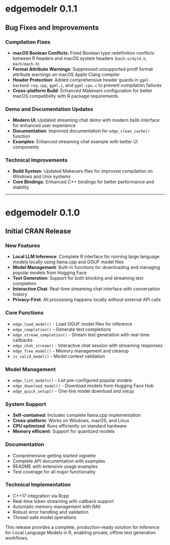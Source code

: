 # edgemodelr 0.1.1

## Bug Fixes and Improvements

### Compilation Fixes
* **macOS Boolean Conflicts**: Fixed Boolean type redefinition conflicts between R headers and macOS system headers (`mach-o/dyld.h`, `mach/mach.h`)
* **Format Attribute Warnings**: Suppressed unsupported printf format attribute warnings on macOS Apple Clang compiler
* **Header Protection**: Added comprehensive header guards in `ggml-backend-reg.cpp`, `ggml.c`, and `ggml-cpu.c` to prevent compilation failures
* **Cross-platform Build**: Enhanced Makevars configuration for better macOS compatibility with R package requirements

### Demo and Documentation Updates
* **Modern UI**: Updated streaming chat demo with modern bslib interface for enhanced user experience
* **Documentation**: Improved documentation for `edge_clean_cache()` function
* **Examples**: Enhanced streaming chat example with better UI components

### Technical Improvements
* **Build System**: Updated Makevars files for improved compilation on Windows and Unix systems
* **Core Bindings**: Enhanced C++ bindings for better performance and stability

---

# edgemodelr 0.1.0

## Initial CRAN Release

### New Features

* **Local LLM Inference**: Complete R interface for running large language models locally using llama.cpp and GGUF model files
* **Model Management**: Built-in functions for downloading and managing popular models from Hugging Face
* **Text Generation**: Support for both blocking and streaming text completion
* **Interactive Chat**: Real-time streaming chat interface with conversation history
* **Privacy-First**: All processing happens locally without external API calls

### Core Functions

* `edge_load_model()` - Load GGUF model files for inference
* `edge_completion()` - Generate text completions  
* `edge_stream_completion()` - Stream text generation with real-time callbacks
* `edge_chat_stream()` - Interactive chat session with streaming responses
* `edge_free_model()` - Memory management and cleanup
* `is_valid_model()` - Model context validation

### Model Management

* `edge_list_models()` - List pre-configured popular models
* `edge_download_model()` - Download models from Hugging Face Hub  
* `edge_quick_setup()` - One-line model download and setup

### System Support

* **Self-contained**: Includes complete llama.cpp implementation
* **Cross-platform**: Works on Windows, macOS, and Linux
* **CPU optimized**: Runs efficiently on standard hardware
* **Memory efficient**: Support for quantized models

### Documentation

* Comprehensive getting started vignette
* Complete API documentation with examples
* README with extensive usage examples
* Test coverage for all major functionality

### Technical Implementation

* C++17 integration via Rcpp
* Real-time token streaming with callback support
* Automatic memory management with RAII
* Robust error handling and validation
* Thread-safe model operations

This release provides a complete, production-ready solution for Inference for Local Language Models in R, enabling private, offline text generation workflows.